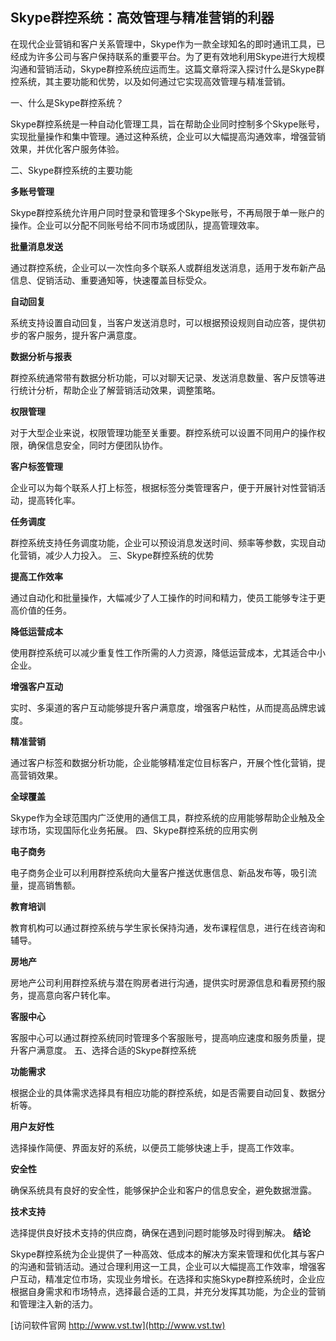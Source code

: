 ## **Skype群控系统：高效管理与精准营销的利器**

在现代企业营销和客户关系管理中，Skype作为一款全球知名的即时通讯工具，已经成为许多公司与客户保持联系的重要平台。为了更有效地利用Skype进行大规模沟通和营销活动，Skype群控系统应运而生。这篇文章将深入探讨什么是Skype群控系统，其主要功能和优势，以及如何通过它实现高效管理与精准营销。

一、什么是Skype群控系统？

Skype群控系统是一种自动化管理工具，旨在帮助企业同时控制多个Skype账号，实现批量操作和集中管理。通过这种系统，企业可以大幅提高沟通效率，增强营销效果，并优化客户服务体验。

二、Skype群控系统的主要功能

**多账号管理**

Skype群控系统允许用户同时登录和管理多个Skype账号，不再局限于单一账户的操作。企业可以分配不同账号给不同市场或团队，提高管理效率。

**批量消息发送**

通过群控系统，企业可以一次性向多个联系人或群组发送消息，适用于发布新产品信息、促销活动、重要通知等，快速覆盖目标受众。

**自动回复**

系统支持设置自动回复，当客户发送消息时，可以根据预设规则自动应答，提供初步的客户服务，提升客户满意度。

**数据分析与报表**

群控系统通常带有数据分析功能，可以对聊天记录、发送消息数量、客户反馈等进行统计分析，帮助企业了解营销活动效果，调整策略。

**权限管理**

对于大型企业来说，权限管理功能至关重要。群控系统可以设置不同用户的操作权限，确保信息安全，同时方便团队协作。

**客户标签管理**

企业可以为每个联系人打上标签，根据标签分类管理客户，便于开展针对性营销活动，提高转化率。

**任务调度**

群控系统支持任务调度功能，企业可以预设消息发送时间、频率等参数，实现自动化营销，减少人力投入。
三、Skype群控系统的优势

**提高工作效率**

通过自动化和批量操作，大幅减少了人工操作的时间和精力，使员工能够专注于更高价值的任务。

**降低运营成本**

使用群控系统可以减少重复性工作所需的人力资源，降低运营成本，尤其适合中小企业。

**增强客户互动**

实时、多渠道的客户互动能够提升客户满意度，增强客户粘性，从而提高品牌忠诚度。

**精准营销**

通过客户标签和数据分析功能，企业能够精准定位目标客户，开展个性化营销，提高营销效果。

**全球覆盖**

Skype作为全球范围内广泛使用的通信工具，群控系统的应用能够帮助企业触及全球市场，实现国际化业务拓展。
四、Skype群控系统的应用实例

**电子商务**

电子商务企业可以利用群控系统向大量客户推送优惠信息、新品发布等，吸引流量，提高销售额。

**教育培训**

教育机构可以通过群控系统与学生家长保持沟通，发布课程信息，进行在线咨询和辅导。

**房地产**

房地产公司利用群控系统与潜在购房者进行沟通，提供实时房源信息和看房预约服务，提高意向客户转化率。

**客服中心**

客服中心可以通过群控系统同时管理多个客服账号，提高响应速度和服务质量，提升客户满意度。
五、选择合适的Skype群控系统

**功能需求**

根据企业的具体需求选择具有相应功能的群控系统，如是否需要自动回复、数据分析等。

**用户友好性**

选择操作简便、界面友好的系统，以便员工能够快速上手，提高工作效率。

**安全性**

确保系统具有良好的安全性，能够保护企业和客户的信息安全，避免数据泄露。

**技术支持**

选择提供良好技术支持的供应商，确保在遇到问题时能够及时得到解决。
**结论**

Skype群控系统为企业提供了一种高效、低成本的解决方案来管理和优化其与客户的沟通和营销活动。通过合理利用这一工具，企业可以大幅提高工作效率，增强客户互动，精准定位市场，实现业务增长。在选择和实施Skype群控系统时，企业应根据自身需求和市场特点，选择最合适的工具，并充分发挥其功能，为企业的营销和管理注入新的活力。


[访问软件官网 http://www.vst.tw](http://www.vst.tw)
